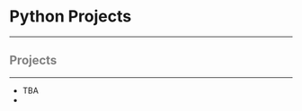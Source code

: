 # Python Projects



---

## <span style="color:grey"> Projects </span>
---

* TBA
* 

<br>




















